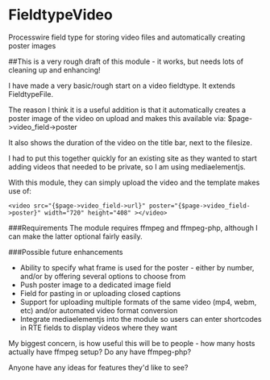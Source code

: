FieldtypeVideo
==============

Processwire field type for storing video files and automatically creating poster images

##This is a very rough draft of this module - it works, but needs lots of cleaning up and enhancing!

I have made a very basic/rough start on a video fieldtype. It extends FieldtypeFile.

The reason I think it is a useful addition is that it automatically creates a poster image of the video on upload and makes this available via:
$page->video_field->poster

It also shows the duration of the video on the title bar, next to the filesize.

I had to put this together quickly for an existing site as they wanted to start adding videos that needed to be private, so I am using mediaelementjs.

With this module, they can simply upload the video and the template makes use of:
```
<video src="{$page->video_field->url}" poster="{$page->video_field->poster}" width="720" height="408" ></video>
```

###Requirements
The module requires ffmpeg and ffmpeg-php, although I can make the latter optional fairly easily.


###Possible future enhancements
* Ability to specify what frame is used for the poster - either by number, and/or by offering several options to choose from
* Push poster image to a dedicated image field
* Field for pasting in or uploading closed captions
* Support for uploading multiple formats of the same video (mp4, webm, etc) and/or automated video format conversion
* Integrate mediaelementjs into the module so users can enter shortcodes in RTE fields to display videos where they want

My biggest concern, is how useful this will be to people - how many hosts actually have ffmpeg setup? Do any have ffmpeg-php?

Anyone have any ideas for features they'd like to see?
